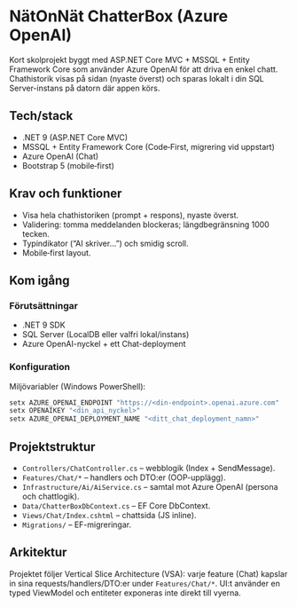 ﻿# NätOnNät ChatterBox (Azure OpenAI)

Kort skolprojekt byggt med ASP.NET Core MVC + MSSQL + Entity Framework Core som använder Azure OpenAI för att driva en enkel chatt. Chathistorik visas på sidan (nyaste överst) och sparas lokalt i din SQL Server-instans på datorn där appen körs.

## Tech/stack
- .NET 9 (ASP.NET Core MVC)
- MSSQL + Entity Framework Core (Code‑First, migrering vid uppstart)
- Azure OpenAI (Chat)
- Bootstrap 5 (mobile‑first)

## Krav och funktioner
- Visa hela chathistoriken (prompt + respons), nyaste överst.
- Validering: tomma meddelanden blockeras; längdbegränsning 1000 tecken.
- Typindikator (“AI skriver…”) och smidig scroll.
- Mobile‑first layout.

## Kom igång

### Förutsättningar
- .NET 9 SDK
- SQL Server (LocalDB eller valfri lokal/instans)
- Azure OpenAI-nyckel + ett Chat-deployment

### Konfiguration

Miljövariabler (Windows PowerShell):
```powershell
setx AZURE_OPENAI_ENDPOINT "https://<din-endpoint>.openai.azure.com"
setx OPENAIKEY "<din_api_nyckel>"
setx AZURE_OPENAI_DEPLOYMENT_NAME "<ditt_chat_deployment_namn>"
```

## Projektstruktur
- `Controllers/ChatController.cs` – webblogik (Index + SendMessage).
- `Features/Chat/*` – handlers och DTO:er (OOP-upplägg).
- `Infrastructure/Ai/AiService.cs` – samtal mot Azure OpenAI (persona och chattlogik).
- `Data/ChatterBoxDbContext.cs` – EF Core DbContext.
- `Views/Chat/Index.cshtml` – chattsida (JS inline).
- `Migrations/` – EF-migreringar.

## Arkitektur
Projektet följer Vertical Slice Architecture (VSA): varje feature (Chat) kapslar in sina requests/handlers/DTO:er under `Features/Chat/*`. UI:t använder en typed ViewModel och entiteter exponeras inte direkt till vyerna.

